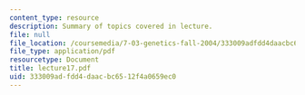 ```yaml
---
content_type: resource
description: Summary of topics covered in lecture.
file: null
file_location: /coursemedia/7-03-genetics-fall-2004/333009adfdd4daacbc6512f4a0659ec0_lecture17.pdf
file_type: application/pdf
resourcetype: Document
title: lecture17.pdf
uid: 333009ad-fdd4-daac-bc65-12f4a0659ec0
---
```

